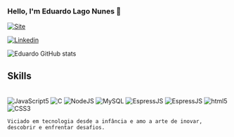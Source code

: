 ### Hello, I'm Eduardo Lago Nunes 🤟

[![Site](https://img.shields.io/badge/website-000000?style=for-the-badge&logo=About.me&logoColor=white)](https://lakke.netlify.app)

[![Linkedin](https://img.shields.io/badge/LinkedIn-0077B5?style=for-the-badge&logo=linkedin&logoColor=white)](https://www.linkedin.com/in/eduardo-nunes-95961424b/)

![Eduardo GitHub stats](https://github-readme-stats.vercel.app/api?username=EduardoNunes&show_icons=true&theme=merko)

## Skills

<div style="display: inline_block"><br/>
   <img align="center" alt="JavaScript5" src="https://img.shields.io/badge/JavaScript-323330?style=for-the-badge&logo=javascript&logoColor=F7DF1E"/>
  
   <img align="center" alt="C" src="https://img.shields.io/badge/C-00599C?style=for-the-badge&logo=c&logoColor=white"/>
  
   <img align="center" alt="NodeJS" src="https://img.shields.io/badge/Node.js-43853D?style=for-the-badge&logo=node.js&logoColor=white"/>
  
   <img align="center" alt="MySQL" src="https://img.shields.io/badge/MySQL-00000F?style=for-the-badge&logo=mysql&logoColor=white"/>
  
   <img align="center" alt="EspressJS" src="https://img.shields.io/badge/Express.js-404D59?style=for-the-badge"/>
  
  <img align="center" alt="EspressJS" src="https://img.shields.io/badge/React-20232A?style=for-the-badge&logo=react&logoColor=61DAFB"/>
  
   <img align="center" alt="html5" src="https://img.shields.io/badge/HTML5-E34F26?style=for-the-badge&logo=html5&logoColor=white"/>
  
   <img align="center" alt="CSS3" src="https://img.shields.io/badge/CSS3-1572B6?style=for-the-badge&logo=css3&logoColor=white"/>
<div/>
  
    Viciado em tecnologia desde a infância e amo a arte de inovar, descobrir e enfrentar desafios.
